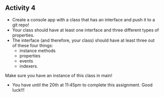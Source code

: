 ## Activity 4
 - Create a console app with a class that has an interface and push it to a git repo! 
 - Your class should have at least one interface and three different types of properties.
 - The interface (and therefore, your class) should have at least three out of these four things:
    - instance methods
    - properties
    - events
    - indexers.

Make sure you have an instance of this class in main!

* You have until the 20th at 11:45pm to complete this assignment. Good luck!!!
